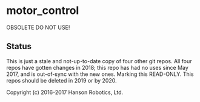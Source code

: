 # motor_control
OBSOLETE DO NOT USE!

## Status
This is just a stale and not-up-to-date copy of four other git repos.
All four repos have gotten changes in 2018; this repo has had no uses
since May 2017, and is out-of-sync with the new ones. Marking this READ-ONLY.
This repos should be deleted in 2019 or by 2020.

Copyright (c) 2016-2017 Hanson Robotics, Ltd.
